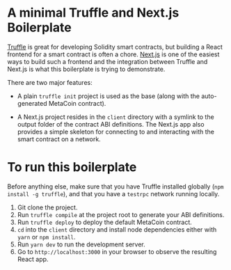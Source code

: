 # A minimal Truffle and Next.js Boilerplate

[Truffle](https://github.com/trufflesuite/truffle) is great for developing Solidity smart contracts, but building a React frontend for a smart contract is often a chore. [Next.js](https://github.com/zeit/next.js) is one of the easiest ways to build such a frontend and the integration between Truffle and Next.js is what this boilerplate is trying to demonstrate.

There are two major features:

- A plain `truffle init` project is used as the base (along with the auto-generated MetaCoin contract).

- A Next.js project resides in the `client` directory with a symlink to the output folder of the contract ABI definitions. The Next.js app also provides a simple skeleton for connecting to and interacting with the smart contract on a network.

# To run this boilerplate

Before anything else, make sure that you have Truffle installed globally (`npm install -g truffle`), and that you have a `testrpc` network running locally.

1. Git clone the project.
2. Run `truffle compile` at the project root to generate your ABI definitions.
3. Run `truffle deploy` to deploy the default MetaCoin contract.
4. `cd` into the `client` directory and install node dependencies either with `yarn` or `npm install`.
5. Run `yarn dev` to run the development server.
6. Go to `http://localhost:3000` in your browser to observe the resulting React app.